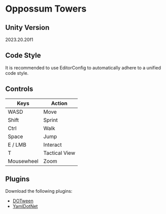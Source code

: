 # Oppossum Towers

## Unity Version

2023.20.20f1

## Code Style

It is recommended to use EditorConfig to automatically adhere to a unified code style.

## Controls

| Keys       | Action        |
|------------|---------------|
| WASD       | Move          |
| Shift      | Sprint        |
| Ctrl       | Walk          |
| Space      | Jump          |
| E / LMB    | Interact      |
| T          | Tactical View |
| Mousewheel | Zoom          |

## Plugins

Download the following plugins:

- [DOTween](<https://assetstore.unity.com/packages/tools/animation/dotween-hotween-v2-27676>)
- [YamlDotNet](<https://assetstore.unity.com/packages/tools/integration/yamldotnet-for-unity-36292>)
